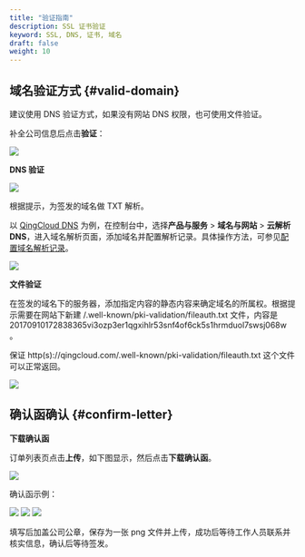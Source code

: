 ```yaml
---
title: "验证指南"
description: SSL 证书验证
keyword: SSL, DNS, 证书, 域名
draft: false
weight: 10
---
```



## 域名验证方式 {#valid-domain}

建议使用 DNS 验证方式，如果没有网站 DNS 权限，也可使用文件验证。

补全公司信息后点击**验证**：

![](../../_images/domain_valid.png)

**DNS 验证**

![](../../_images/domain_valid_dns.png)

根据提示，为签发的域名做 TXT 解析。

以 [QingCloud DNS](https://www.qingcloud.com/products/dns/) 为例，在控制台中，选择**产品与服务** > **域名与网站** > **云解析DNS**，进入域名解析页面，添加域名并配置解析记录。具体操作方法，可参见[配置域名解析记录](/site/dns/quickstart/creatrecordset/)。

![](../../_images/dnspod_valid.png)

**文件验证**

在签发的域名下的服务器，添加指定内容的静态内容来确定域名的所属权。根据提示需要在网站下新建 /.well-known/pki-validation/fileauth.txt 文件，内容是 20170910172838365vi3ozp3er1qgxihlr53snf4of6ck5s1hrmduol7swsj068w 。

保证 http(s)://qingcloud.com/.well-known/pki-validation/fileauth.txt 这个文件可以正常返回。

![](../../_images/domain_valid_file.png)

## 确认函确认 {#confirm-letter}

**下载确认函**

订单列表页点击**上传**，如下图显示，然后点击**下载确认函**。

![](../../_images/confirm0.png)

确认函示例：

![](../../_images/confirm1.jpg) 
![](../../_images/confirm2.jpg)
![](../../_images/confirm3.jpg)

填写后加盖公司公章，保存为一张 png 文件并上传，成功后等待工作人员联系并核实信息，确认后等待签发。

